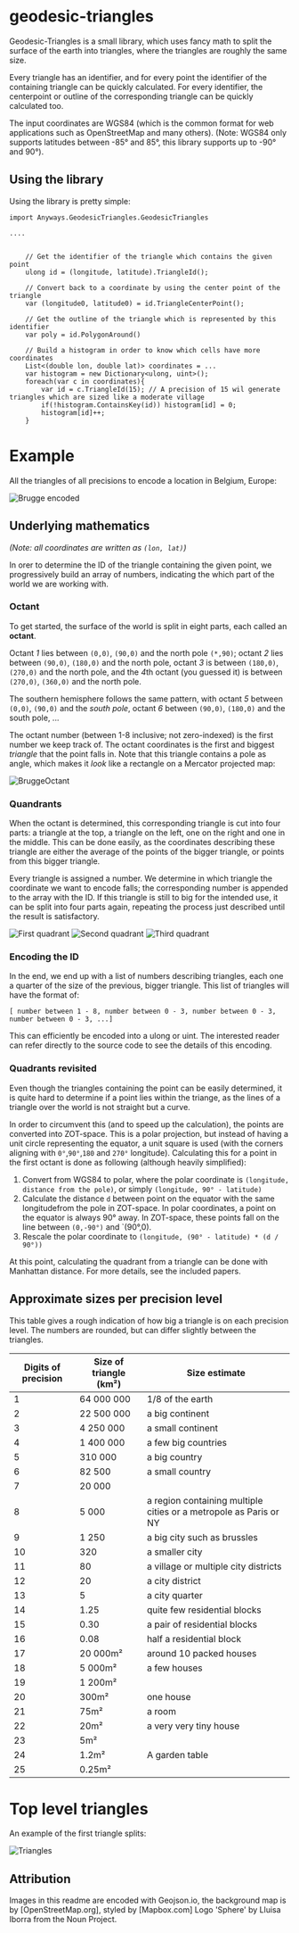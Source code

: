 # geodesic-triangles

Geodesic-Triangles is a small library, which uses fancy math to split the surface of the earth into triangles, where the triangles are roughly the same size.

Every triangle has an identifier, and for every point the identifier of the containing triangle can be quickly calculated.
For every identifier, the centerpoint or outline of the corresponding triangle can be quickly calculated too.

The input coordinates are WGS84 (which is the common format for web applications such as OpenStreetMap and many others).
(Note: WGS84 only supports latitudes between -85° and 85°, this library supports up to -90° and 90°).

## Using the library

Using the library is pretty simple:

```
import Anyways.GeodesicTriangles.GeodesicTriangles

....


    // Get the identifier of the triangle which contains the given point
    ulong id = (longitude, latitude).TriangleId();
    
    // Convert back to a coordinate by using the center point of the triangle
    var (longitude0, latitude0) = id.TriangleCenterPoint();

    // Get the outline of the triangle which is represented by this identifier
    var poly = id.PolygonAround()
    
    // Build a histogram in order to know which cells have more coordinates
    List<(double lon, double lat)> coordinates = ...
    var histogram = new Dictionary<ulong, uint>();
    foreach(var c in coordinates){
        var id = c.TriangleId(15); // A precision of 15 wil generate triangles which are sized like a moderate village
        if(!histogram.ContainsKey(id)) histogram[id] = 0;
        histogram[id]++;
    }

```

# Example

All the triangles of all precisions to encode a location in Belgium, Europe:


![Brugge encoded](Examples/ExampleTriangles_Brugge.png)


## Underlying mathematics


_(Note: all coordinates are written as `(lon, lat)`)_

In orer to determine the ID of the triangle containing the given point, we progressively build an array of numbers, indicating the which part of the world we are working with.

### Octant

To get started, the surface of the world is split in eight parts, each called an **octant**.

Octant *1* lies between `(0,0)`, `(90,0)` and the north pole `(*,90)`; octant *2* lies between `(90,0)`, `(180,0)` and the north pole, octant *3* is between `(180,0)`,`(270,0)` and the north pole, and the *4*th octant (you guessed it) is between `(270,0)`, `(360,0)` and the north pole.

The southern hemisphere follows the same pattern, with octant *5* between `(0,0)`, `(90,0)` and the _south pole_, octant *6* between `(90,0)`, `(180,0)` and the south pole, ...

The octant number (between 1-8 inclusive; not zero-indexed) is the first number we keep track of. The octant coordinates is the first and biggest _triangle_ that the point falls in. Note that this triangle contains a pole as angle, which makes it _look_ like a rectangle on a Mercator projected map:


![BruggeOctant](Examples/ExampleTriangles_Brugge0.png)


### Quandrants

When the octant is determined, this corresponding triangle is cut into four parts: a triangle at the top, a triangle on the left, one on the right and one in the middle. This can be done easily, as the coordinates describing these triangle are either the average of the points of the bigger triangle, or points from this bigger triangle.

Every triangle is assigned a number. We determine in which triangle the coordinate we want to encode falls; the corresponding number is appended to the array with the ID.
If this triangle is still to big for the intended use, it can be split into four parts again, repeating the process just described until the result is satisfactory.

![First quadrant](Examples/Brugge1.png)
![Second quadrant](Examples/Brugge2.png)
![Third quadrant](Examples/Brugge3.png)

### Encoding the ID

In the end, we end up with a list of numbers describing triangles, each one a quarter of the size of the previous, bigger triangle. This list of triangles will have the format of:

`[ number between 1 - 8, number between 0 - 3, number between 0 - 3, number between 0 - 3, ...]`

This can efficiently be encoded into a ulong or uint. The interested reader can refer directly to the source code to see the details of this encoding.

### Quadrants revisited

Even though the triangles containing the point can be easily determined, it is quite hard to determine if a point lies within the triange, as the lines of a triangle over the world is not straight but a curve.

In order to circumvent this (and to speed up the calculation), the points are converted into ZOT-space. This is a polar projection, but instead of having a unit circle representing the equator, a unit square is used (with the corners aligning with `0°`,`90°`,`180` and `270°` longitude). Calculating this for a point in the first octant is done as following (although heavily simplified):

1) Convert from WGS84 to polar, where the polar coordinate is `(longitude, distance from the pole)`, or simply `(longitude, 90° - latitude)`
1) Calculate the distance `d` between point on the equator with the same longitudefrom the pole in ZOT-space. In polar coordinates, a point on the equator is always 90° away. In ZOT-space, these points fall on the line between `(0,-90°)` and `(90°,0). 
2) Rescale the polar coordinate to `(longitude, (90° - latitude) * (d / 90°))`

At this point, calculating the quadrant from a triangle can be done with Manhattan distance. For more details, see the included papers.



## Approximate sizes per precision level

This table gives a rough indication of how big a triangle is on each precision level.
The numbers are rounded, but can differ slightly between the triangles.


Digits of precision | Size of triangle (km²) 	| Size estimate
------------------- | -------------------------	| ------
1                   | 64 000 000 				| 1/8 of the earth
2                   | 22 500 000 				| a big continent
3                   | 4 250 000 				| a small continent
4                   | 1 400 000 				| a few big countries
5                   | 310 000 					| a big country
6                   | 82 500 					| a small country
7                   | 20 000					| 
8                   | 5 000 					| a region containing multiple cities or a metropole as Paris or NY
9                   | 1 250 					| a big city such as brussles
10                  | 	320 					| a smaller city
11                  | 80 						| a village or multiple city districts
12                  | 20 						| a city district
13                  | 5 						| a city quarter
14                  | 1.25 						| quite few residential blocks
15                  | 0.30 						| a pair of residential blocks
16                  | 0.08 						| half a residential block
17                  | 20 000m² 					| around 10 packed houses
18                  | 5 000m² 					| a few houses
19                  | 1 200m² 					| 
20                  | 300m² 					| one house
21                  | 75m² 						| a room
22                  | 20m² 						| a very very tiny house
23                  | 5m² 						| 
24                  | 1.2m² 					| A garden table
25                  | 0.25m² 					| 


# Top level triangles

An example of the first triangle splits:

![Triangles](Examples/Triangles.png)

## Attribution

Images in this readme are encoded with Geojson.io, the background map is by [OpenStreetMap.org], styled by [Mapbox.com]
Logo 'Sphere' by Lluisa Iborra from the Noun Project.
